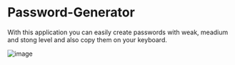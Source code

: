 # Password-Generator
With this application you can easily create passwords with weak, meadium and stong level and also copy them on your keyboard.


![image](https://github.com/djnikam/Password-Generator/assets/100481110/99047024-8635-4a1a-8018-c91a6a011755)
